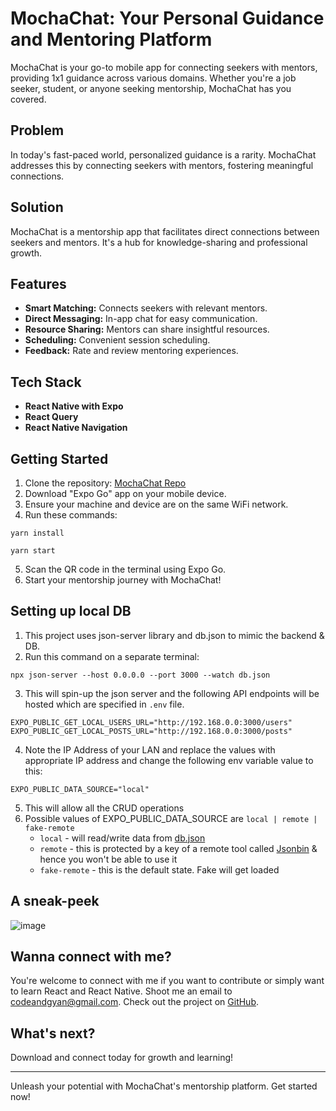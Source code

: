 # MochaChat: Your Personal Guidance and Mentoring Platform

MochaChat is your go-to mobile app for connecting seekers with mentors, providing 1x1 guidance across various domains. Whether you're a job seeker, student, or anyone seeking mentorship, MochaChat has you covered.

## Problem

In today's fast-paced world, personalized guidance is a rarity. MochaChat addresses this by connecting seekers with mentors, fostering meaningful connections.

## Solution

MochaChat is a mentorship app that facilitates direct connections between seekers and mentors. It's a hub for knowledge-sharing and professional growth.

## Features

- **Smart Matching:** Connects seekers with relevant mentors.
- **Direct Messaging:** In-app chat for easy communication.
- **Resource Sharing:** Mentors can share insightful resources.
- **Scheduling:** Convenient session scheduling.
- **Feedback:** Rate and review mentoring experiences.

## Tech Stack

- **React Native with Expo**
- **React Query**
- **React Native Navigation**

## Getting Started

1. Clone the repository: [MochaChat Repo](https://github.com/codeandgyan/connectl)
2. Download "Expo Go" app on your mobile device.
3. Ensure your machine and device are on the same WiFi network.
4. Run these commands:
```
yarn install
```
```
yarn start
```
5. Scan the QR code in the terminal using Expo Go.
6. Start your mentorship journey with MochaChat!

## Setting up local DB
1. This project uses json-server library and db.json to mimic the backend & DB.
2. Run this command on a separate terminal:
```
npx json-server --host 0.0.0.0 --port 3000 --watch db.json
```
3. This will spin-up the json server and the following API endpoints will be hosted which are specified in `.env` file.
```
EXPO_PUBLIC_GET_LOCAL_USERS_URL="http://192.168.0.0:3000/users"
EXPO_PUBLIC_GET_LOCAL_POSTS_URL="http://192.168.0.0:3000/posts"
```
4. Note the IP Address of your LAN and replace the values with appropriate IP address and change the following env variable value to this:
```
EXPO_PUBLIC_DATA_SOURCE="local"
```
5. This will allow all the CRUD operations
6. Possible values of EXPO_PUBLIC_DATA_SOURCE are `local | remote | fake-remote`
   - `local` - will read/write data from [db.json](https://github.com/codeandgyan/connectl/blob/main/db.json)
   - `remote` - this is protected by a key of a remote tool called [Jsonbin](https://jsonbin.io/app/bins) & hence you won't be able to use it
   - `fake-remote` - this is the default state. Fake will get loaded
## A sneak-peek
![image](https://github.com/codeandgyan/connectl/assets/140544523/2d209e64-0121-4c45-bd83-eff0a63a43bc)

## Wanna connect with me?

You're welcome to connect with me if you  want to contribute or simply want to learn React and React Native. Shoot me an email to codeandgyan@gmail.com.
Check out the project on [GitHub](https://github.com/codeandgyan/connectl).

## What's next?

Download and connect today for growth and learning!

---

Unleash your potential with MochaChat's mentorship platform. Get started now!
